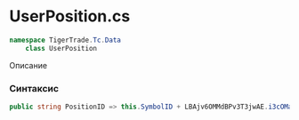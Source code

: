 
# UserPosition.cs
```csharp
namespace TigerTrade.Tc.Data  
    class UserPosition
```

Описание

### Синтаксис
```csharp
public string PositionID => this.SymbolID + LBAjv6OMMdBPv3T3jwAE.i3cOMa0wC0I(-1896328512 ^ -1896292480) + this.AccountID;{ get; }
```
